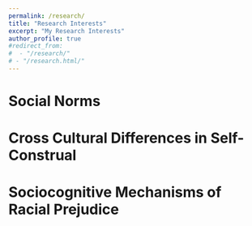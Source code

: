 ```yaml
---
permalink: /research/
title: "Research Interests"
excerpt: "My Research Interests"
author_profile: true
#redirect_from: 
#  - "/research/"
# - "/research.html/"
---
```


<!--This is a page not in the menu. You can use markdown in this page.-->

Social Norms
======

Cross Cultural Differences in Self-Construal
======

Sociocognitive Mechanisms of Racial Prejudice
======

